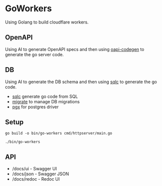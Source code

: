 # GoWorkers

Using Golang to build cloudflare workers.


## OpenAPI 

Using AI to generate OpenAPI specs and then using [oapi-codegen](https://github.com/oapi-codegen/oapi-codegen) to generate the go server code.

## DB

Using AI to generate the DB schema and then using [sqlc](https://github.com/sqlc-dev/sqlc) to generate the go code.

- [sqlc](https://github.com/sqlc-dev/sqlc) generate go code from SQL
- [migrate](https://github.com/golang-migrate/migrate) to manage DB migrations
- [pgx](https://github.com/jackc/pgx) for postgres driver



## Setup

```
go build -o bin/go-workers cmd/httpserver/main.go

./bin/go-workers
```


## API

- /docs/ui - Swagger UI
- /docs/json - Swagger JSON
- /docs/redoc - Redoc UI

